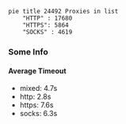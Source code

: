 
```mermaid
pie title 24492 Proxies in list
    "HTTP" : 17680
    "HTTPS": 5864
    "SOCKS" : 4619
```

### Some Info
#### Average Timeout

- mixed: 4.7s
- http: 2.8s
- https: 7.6s
- socks: 6.3s